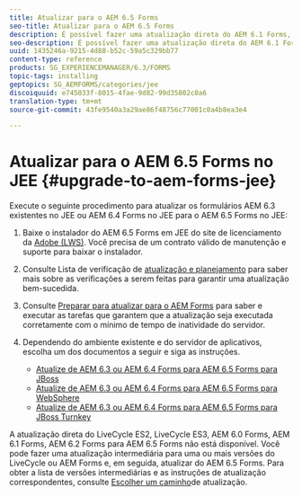 ```yaml
---
title: Atualizar para o AEM 6.5 Forms
seo-title: Atualizar para o AEM 6.5 Forms
description: É possível fazer uma atualização direta do AEM 6.1 Forms, AEM 6.2 Forms e LiveCycle ES4 SP1 para AEM 6.3 Forms.
seo-description: É possível fazer uma atualização direta do AEM 6.1 Forms, AEM 6.2 Forms e LiveCycle ES4 SP1 para AEM 6.3 Forms.
uuid: 1435246a-9215-4d88-b52c-59a5c329bb77
content-type: reference
products: SG_EXPERIENCEMANAGER/6.3/FORMS
topic-tags: installing
geptopics: SG_AEMFORMS/categories/jee
discoiquuid: e745033f-8015-4fae-9d82-99d35802c0a6
translation-type: tm+mt
source-git-commit: 43fe9540a3a29ae86f48756c77001c0a4b8ea3e4

---
```



# Atualizar para o AEM 6.5 Forms no JEE {#upgrade-to-aem-forms-jee}

Execute o seguinte procedimento para atualizar os formulários AEM 6.3 existentes no JEE ou AEM 6.4 Forms no JEE para o AEM 6.5 Forms no JEE:

1. Baixe o instalador do AEM 6.5 Forms em JEE do site de licenciamento da [Adobe (LWS)](https://licensing.adobe.com/). Você precisa de um contrato válido de manutenção e suporte para baixar o instalador.
1. Consulte Lista de verificação de [atualização e planejamento](https://www.adobe.com/go/learn_aemfroms_upgrade_checklist_65) para saber mais sobre as verificações a serem feitas para garantir uma atualização bem-sucedida.
1. Consulte [Preparar para atualizar para o AEM Forms](https://www.adobe.com/go/learn_aemforms_prepareupgrade_65) para saber e executar as tarefas que garantem que a atualização seja executada corretamente com o mínimo de tempo de inatividade do servidor.
1. Dependendo do ambiente existente e do servidor de aplicativos, escolha um dos documentos a seguir e siga as instruções.

   * [Atualize de AEM 6.3 ou AEM 6.4 Forms para AEM 6.5 Forms para JBoss](http://www.adobe.com/go/learn_aemforms_upgradeJBoss_65)
   * [Atualize de AEM 6.3 ou AEM 6.4 Forms para AEM 6.5 Forms para WebSphere](http://www.adobe.com/go/learn_aemforms_upgradeWebSphere_65)
   * [Atualize de AEM 6.3 ou AEM 6.4 Forms para AEM 6.5 Forms para JBoss Turnkey](http://www.adobe.com/go/learn_aemforms_upgradeTurnkey_65)

A atualização direta do LiveCycle ES2, LiveCycle ES3, AEM 6.0 Forms, AEM 6.1 Forms, AEM 6.2 Forms para AEM 6.5 Forms não está disponível. Você pode fazer uma atualização intermediária para uma ou mais versões do LiveCycle ou AEM Forms e, em seguida, atualizar do AEM 6.5 Forms. Para obter a lista de versões intermediárias e as instruções de atualização correspondentes, consulte [Escolher um caminho](../../forms/using/upgrade.md#main-pars-header)de atualização.

